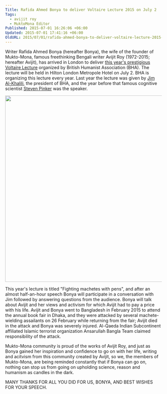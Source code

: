 ```yaml
---
Title: Rafida Ahmed Bonya to deliver Voltaire Lecture 2015 on July 2
Tags:
  - avijit roy
  - MuktoMona Editor
Published: 2015-07-01 16:26:06 +06:00
Updated: 2015-07-01 17:41:16 +06:00
OldURL: 2015/07/01/rafida-ahmed-bonya-to-deliver-voltaire-lecture-2015-on-2-july/
---
```


Writer Rafida Ahmed Bonya (hereafter Bonya), the wife of the founder of Mukto-Mona, famous freethinking Bengali writer Avijit Roy (1972-2015; hereafter Avijit), has arrived in London to deliver <a href="https://humanism.org.uk/voltaire2015/">this year's prestigious Voltaire Lecture</a> organized by British Humanist Association (BHA). The lecture will be held in Hilton London Metropole Hotel on July 2. BHA is organizing this lecture every year. Last year the lecture was given by <a href="https://humanism.org.uk/2014/04/15/bha-president-jim-al-khalili-delivers-2014-voltaire-lecture/">Jim Al-Khalili</a>, the president of BHA, and the year before that famous cognitive scientist <a href="https://humanism.org.uk/2013/03/21/steven-pinker-delivers-2013-voltaire-lecture/">Steven Pinker</a> was the speaker.

<img src="https://humanism.org.uk/wp-content/plugins/files/civicrm/images/2015%2005%2006%20LW%20v1%20FB%20preview%20card.png" width=600px />

This year's lecture is titled "Fighting machetes with pens", and after an almost half-an-hour speech Bonya will participate in a conversation with Jim followed by answering questions from the audience. Bonya will talk about Avijit and her views and activism for which Avijit had to pay a price with his life. Avijit and Bonya went to Bangladesh in February 2015 to attend the annual book fair in Dhaka, and they were attacked by several machete-wielding assailants on 26 February while returning from the fair; Avijit died in the attack and Bonya was severely injured. Al-Qaeda Indian Subcontinent affiliated Islamic terrorist organization Ansarullah Bangla Team claimed responsibility of the attack.

Mukto-Mona community is proud of the works of Avijit Roy, and just as Bonya gained her inspiration and confidence to go on with her life, writing and acitvism from this community created by Avijit, so we, the members of Mukto-Mona, are being reminded constantly that if Bonya can go on, nothing can stop us from going on upholding science, reason and humanism as candles in the dark.

MANY THANKS FOR ALL YOU DID FOR US, BONYA, AND BEST WISHES FOR YOUR SPEECH.
